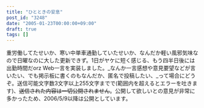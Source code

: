 ```yaml
---
title: "ひとときの安息"
post_id: "3248"
date: "2005-01-23T00:00:00+09:00"
draft: true
tags: []
---
```



重労働してたせいか、寒い中単車通勤していたせいか、なんだか軽い風邪気味なので日曜なのに大した更新できず。1日がヤケに短く感じる、もう四半日後には出勤時間だorz Web一言を実装しました。_なんか一言感想や意見要望などが言いたい、でも掲示板に書くのもなんだか、匿名で投稿したい、_って場合にどうぞ。送信可能文字数3文字以上255文字までで(範囲内を超えるとエラーを吐きます)、~~送信された内容は一切公開されません~~。公開して欲しいとの意見が非常に多かったため、2006/5/9以降は公開としています。
